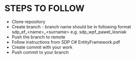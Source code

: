 # STEPS TO FOLLOW
- Clone repository
- Create branch - branch name should be in following format sdp_ef_&lt;name&gt;_&lt;surname&gt; e.g. sdp_wpf_pawel_lesniak
- Push the branch to remote
- Follow instructions from SDP C# EntityFramework.pdf
- Create commit with your work
- Push commit to your branch